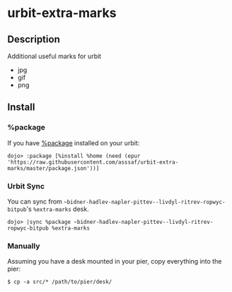 # urbit-extra-marks

## Description
Additional useful marks for urbit

* jpg
* gif
* png

## Install
### %package
If you have [%package](https://github.com/asssaf/urbit-package) installed on your urbit:
```
dojo> :package [%install %home (need (epur 'https://raw.githubusercontent.com/asssaf/urbit-extra-marks/master/package.json'))]
```

### Urbit Sync
You can sync from `~bidner-hadlev-napler-pittev--livdyl-ritrev-ropwyc-bitpub`'s `%extra-marks` desk.
```
dojo> |sync %package ~bidner-hadlev-napler-pittev--livdyl-ritrev-ropwyc-bitpub %extra-marks
```

### Manually
Assuming you have a desk mounted in your pier, copy everything into the pier:
```
$ cp -a src/* /path/to/pier/desk/
```
